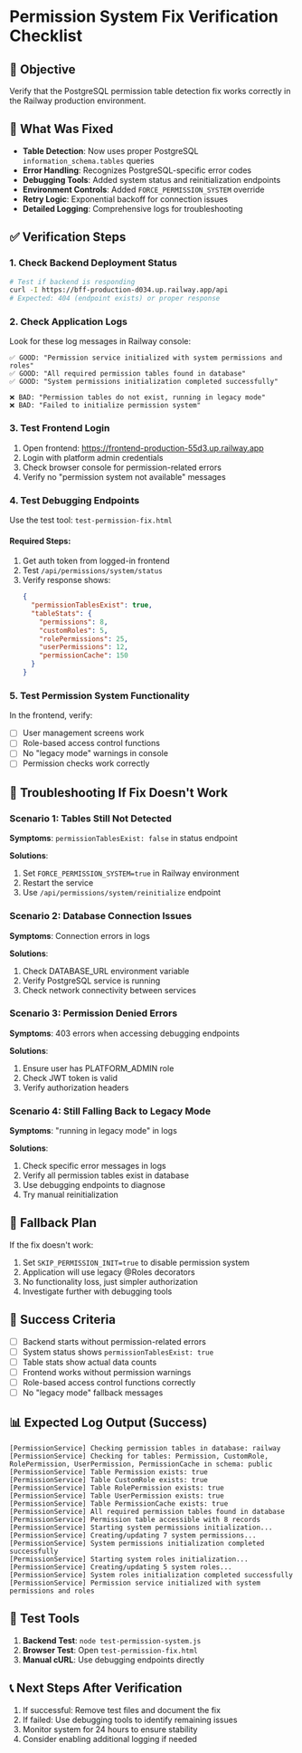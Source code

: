 # Permission System Fix Verification Checklist

## 🎯 Objective
Verify that the PostgreSQL permission table detection fix works correctly in the Railway production environment.

## 🔧 What Was Fixed
- **Table Detection**: Now uses proper PostgreSQL `information_schema.tables` queries
- **Error Handling**: Recognizes PostgreSQL-specific error codes
- **Debugging Tools**: Added system status and reinitialization endpoints
- **Environment Controls**: Added `FORCE_PERMISSION_SYSTEM` override
- **Retry Logic**: Exponential backoff for connection issues
- **Detailed Logging**: Comprehensive logs for troubleshooting

## ✅ Verification Steps

### 1. Check Backend Deployment Status
```bash
# Test if backend is responding
curl -I https://bff-production-d034.up.railway.app/api
# Expected: 404 (endpoint exists) or proper response
```

### 2. Check Application Logs
Look for these log messages in Railway console:
```
✅ GOOD: "Permission service initialized with system permissions and roles"
✅ GOOD: "All required permission tables found in database"
✅ GOOD: "System permissions initialization completed successfully"

❌ BAD: "Permission tables do not exist, running in legacy mode"
❌ BAD: "Failed to initialize permission system"
```

### 3. Test Frontend Login
1. Open frontend: https://frontend-production-55d3.up.railway.app
2. Login with platform admin credentials
3. Check browser console for permission-related errors
4. Verify no "permission system not available" messages

### 4. Test Debugging Endpoints
Use the test tool: `test-permission-fix.html`

#### Required Steps:
1. Get auth token from logged-in frontend
2. Test `/api/permissions/system/status`
3. Verify response shows:
   ```json
   {
     "permissionTablesExist": true,
     "tableStats": {
       "permissions": 8,
       "customRoles": 5,
       "rolePermissions": 25,
       "userPermissions": 12,
       "permissionCache": 150
     }
   }
   ```

### 5. Test Permission System Functionality
In the frontend, verify:
- [ ] User management screens work
- [ ] Role-based access control functions
- [ ] No "legacy mode" warnings in console
- [ ] Permission checks work correctly

## 🐛 Troubleshooting If Fix Doesn't Work

### Scenario 1: Tables Still Not Detected
**Symptoms**: `permissionTablesExist: false` in status endpoint

**Solutions**:
1. Set `FORCE_PERMISSION_SYSTEM=true` in Railway environment
2. Restart the service
3. Use `/api/permissions/system/reinitialize` endpoint

### Scenario 2: Database Connection Issues
**Symptoms**: Connection errors in logs

**Solutions**:
1. Check DATABASE_URL environment variable
2. Verify PostgreSQL service is running
3. Check network connectivity between services

### Scenario 3: Permission Denied Errors
**Symptoms**: 403 errors when accessing debugging endpoints

**Solutions**:
1. Ensure user has PLATFORM_ADMIN role
2. Check JWT token is valid
3. Verify authorization headers

### Scenario 4: Still Falling Back to Legacy Mode
**Symptoms**: "running in legacy mode" in logs

**Solutions**:
1. Check specific error messages in logs
2. Verify all permission tables exist in database
3. Use debugging endpoints to diagnose
4. Try manual reinitialization

## 🔄 Fallback Plan
If the fix doesn't work:
1. Set `SKIP_PERMISSION_INIT=true` to disable permission system
2. Application will use legacy @Roles decorators
3. No functionality loss, just simpler authorization
4. Investigate further with debugging tools

## 🎉 Success Criteria
- [ ] Backend starts without permission-related errors
- [ ] System status shows `permissionTablesExist: true`
- [ ] Table stats show actual data counts
- [ ] Frontend works without permission warnings
- [ ] Role-based access control functions correctly
- [ ] No "legacy mode" fallback messages

## 📊 Expected Log Output (Success)
```
[PermissionService] Checking permission tables in database: railway
[PermissionService] Checking for tables: Permission, CustomRole, RolePermission, UserPermission, PermissionCache in schema: public
[PermissionService] Table Permission exists: true
[PermissionService] Table CustomRole exists: true
[PermissionService] Table RolePermission exists: true
[PermissionService] Table UserPermission exists: true
[PermissionService] Table PermissionCache exists: true
[PermissionService] All required permission tables found in database
[PermissionService] Permission table accessible with 8 records
[PermissionService] Starting system permissions initialization...
[PermissionService] Creating/updating 7 system permissions...
[PermissionService] System permissions initialization completed successfully
[PermissionService] Starting system roles initialization...
[PermissionService] Creating/updating 5 system roles...
[PermissionService] System roles initialization completed successfully
[PermissionService] Permission service initialized with system permissions and roles
```

## 🔗 Test Tools
1. **Backend Test**: `node test-permission-system.js`
2. **Browser Test**: Open `test-permission-fix.html`
3. **Manual cURL**: Use debugging endpoints directly

## 📞 Next Steps After Verification
1. If successful: Remove test files and document the fix
2. If failed: Use debugging tools to identify remaining issues
3. Monitor system for 24 hours to ensure stability
4. Consider enabling additional logging if needed